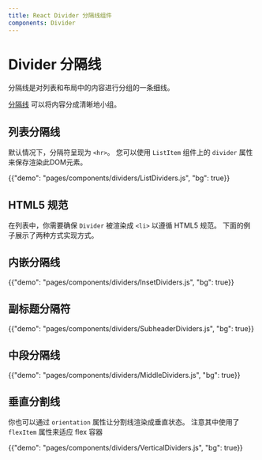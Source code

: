 ```yaml
---
title: React Divider 分隔线组件
components: Divider
---
```


# Divider 分隔线

<p class="description">分隔线是对列表和布局中的内容进行分组的一条细线。</p>

[分隔线](https://material.io/design/components/dividers.html) 可以将内容分成清晰地小组。

## 列表分隔线

默认情况下，分隔符呈现为 `<hr>`。 您可以使用 `ListItem` 组件上的 `divider` 属性来保存渲染此DOM元素。

{{"demo": "pages/components/dividers/ListDividers.js", "bg": true}}

## HTML5 规范

在列表中，你需要确保 `Divider` 被渲染成 `<li>` 以遵循 HTML5 规范。 下面的例子展示了两种方式实现方式。

## 内嵌分隔线

{{"demo": "pages/components/dividers/InsetDividers.js", "bg": true}}

## 副标题分隔符

{{"demo": "pages/components/dividers/SubheaderDividers.js", "bg": true}}

## 中段分隔线

{{"demo": "pages/components/dividers/MiddleDividers.js", "bg": true}}

## 垂直分割线

你也可以通过 `orientation` 属性让分割线渲染成垂直状态。 注意其中使用了 `flexItem` 属性来适应 flex 容器

{{"demo": "pages/components/dividers/VerticalDividers.js", "bg": true}}